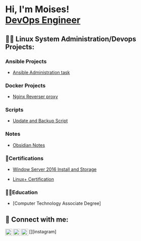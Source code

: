 <h1>Hi, I'm Moises! <br/><a href="https://github.com/Moises"></a><a href="https://www.linkedin.com/in/Moises/">DevOps Engineer</a>

<h2>👨‍💻 Linux System Administration/Devops Projects:</h2>

<h3> Ansible Projects</h3>

  - [Ansible Administration task](https://github.com/Pytgor/ansible_user_bootstrap.git)
   
  <h3>Docker Projects</h3>
  
  - [Nginx Reverser proxy](https://github.com/Pytgor/docker_pj.git)

<h3> Scripts </h3>

  - [Update and Backup Script](https://github.com/Pytgor/script.git)

<h3> Notes </h3> 

 - [Obsidian Notes](https://github.com/Pytgor/Obsidian.git)

<h3>📑Certifications </h3>
    
  - [Window Server 2016 Install and Storage](https://github.com/Pytgor/Certifications.git)
  
  - [Linux+ Certification](https://github.com/Pytgor/Certifications.git)

<h3>🧑‍🎓Education</h3>

  - [Computer Technology Associate Degree]

  
<h2> 🤳 Connect with me:</h2>

[<img align="left" alt="Moises Koury Gil | Twitter" width="22px" src="https://cdn.jsdelivr.net/npm/simple-icons@v3/icons/twitter.svg" />][twitter]
[<img align="left" alt="Moises Koury Gil | LinkedIn" width="22px" src="https://cdn.jsdelivr.net/npm/simple-icons@v3/icons/linkedin.svg" />][linkedin]
[<img align="left" alt="Moises Koury Gil | Instagram" width="22px" src="https://cdn.jsdelivr.net/npm/simple-icons@v3/icons/instagram.svg" />][instagram]

[twitter]: https://twitter.com/username
[linkedin]: www.linkedin.com/in/moiseskourygil

<!--
**Pytgor/Pytgor** is a ✨ _special_ ✨ repository because its `README.md` (this file) appears on your GitHub profile.

Here are some ideas to get you started:

- 🔭 I’m currently working on ...
- 🌱 I’m currently learning ...
- 👯 I’m looking to collaborate on ...
- 🤔 I’m looking for help with ...
- 💬 Ask me about ...
- 📫 How to reach me: ...
- 😄 Pronouns: ...
- ⚡ Fun fact: ...
-->
